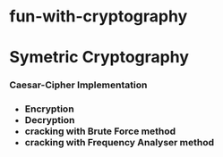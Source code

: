 # fun-with-cryptography
<h1> Symetric Cryptography </h1>
    <h3> Caesar-Cipher Implementation <h3>
        <ul>
            <li> Encryption </li>
            <li> Decryption </li>
            <li> cracking with Brute Force method </li>
            <li> cracking with Frequency Analyser method </li>
        </ul>
